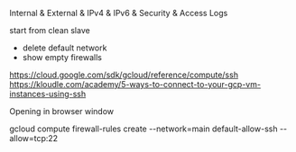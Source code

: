Internal & External & IPv4 & IPv6 & Security & Access Logs

start from clean slave



- delete default network
- show empty firewalls






https://cloud.google.com/sdk/gcloud/reference/compute/ssh
https://kloudle.com/academy/5-ways-to-connect-to-your-gcp-vm-instances-using-ssh

Opening in browser window


gcloud compute firewall-rules create --network=main default-allow-ssh --allow=tcp:22